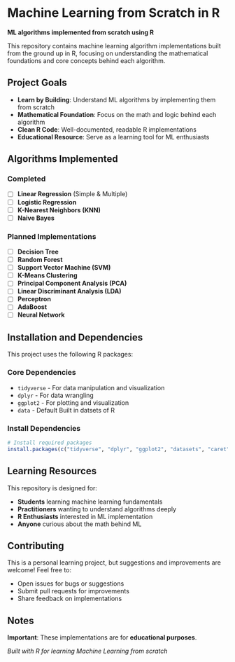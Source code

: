 # Machine Learning from Scratch in R

**ML algorithms implemented from scratch using R**

This repository contains machine learning algorithm implementations built from the ground up in R, focusing on understanding the mathematical foundations and core concepts behind each algorithm.

## Project Goals

- **Learn by Building**: Understand ML algorithms by implementing them from scratch
- **Mathematical Foundation**: Focus on the math and logic behind each algorithm
- **Clean R Code**: Well-documented, readable R implementations
- **Educational Resource**: Serve as a learning tool for ML enthusiasts

## Algorithms Implemented

### Completed
- [ ] **Linear Regression** (Simple & Multiple) 
- [ ] **Logistic Regression**
- [ ] **K-Nearest Neighbors (KNN)**
- [ ] **Naive Bayes**

### Planned Implementations
- [ ] **Decision Tree**
- [ ] **Random Forest**
- [ ] **Support Vector Machine (SVM)**
- [ ] **K-Means Clustering**
- [ ] **Principal Component Analysis (PCA)**
- [ ] **Linear Discriminant Analysis (LDA)**
- [ ] **Perceptron**
- [ ] **AdaBoost**
- [ ] **Neural Network**

## Installation and Dependencies

This project uses the following R packages:

### Core Dependencies
- `tidyverse` - For data manipulation and visualization
- `dplyr` - For data wrangling
- `ggplot2` - For plotting and visualization
- `data` - Default Built in datsets of R

### Install Dependencies

```r
# Install required packages
install.packages(c("tidyverse", "dplyr", "ggplot2", "datasets", "caret"))
```
## Learning Resources

This repository is designed for:
- **Students** learning machine learning fundamentals
- **Practitioners** wanting to understand algorithms deeply
- **R Enthusiasts** interested in ML implementation
- **Anyone** curious about the math behind ML

## Contributing

This is a personal learning project, but suggestions and improvements are welcome! Feel free to:
- Open issues for bugs or suggestions
- Submit pull requests for improvements
- Share feedback on implementations

## Notes

**Important**: These implementations are for **educational purposes**.

*Built with R for learning Machine Learning from scratch*
